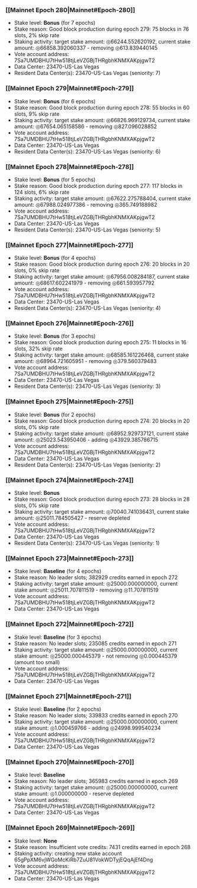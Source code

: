 ### [[Mainnet Epoch 280|Mainnet#Epoch-280]]
* Stake level: **Bonus** (for 7 epochs)
* Stake reason: Good block production during epoch 279: 75 blocks in 76 slots, 2% skip rate
* Staking activity: target stake amount: ◎66244.552620192, current stake amount: ◎66858.392060337 - removing ◎613.839440145
* Vote account address: 7Sa7UMDBHU7tHw518tjLeVZGBjTHRgbhKNMXAKpjgwT2
* Data Center: 23470-US-Las Vegas
* Resident Data Center(s): 23470-US-Las Vegas (seniority: 7)
### [[Mainnet Epoch 279|Mainnet#Epoch-279]]
* Stake level: **Bonus** (for 6 epochs)
* Stake reason: Good block production during epoch 278: 55 blocks in 60 slots, 9% skip rate
* Staking activity: target stake amount: ◎66826.969129734, current stake amount: ◎67654.065158586 - removing ◎827.096028852
* Vote account address: 7Sa7UMDBHU7tHw518tjLeVZGBjTHRgbhKNMXAKpjgwT2
* Data Center: 23470-US-Las Vegas
* Resident Data Center(s): 23470-US-Las Vegas (seniority: 6)
### [[Mainnet Epoch 278|Mainnet#Epoch-278]]
* Stake level: **Bonus** (for 5 epochs)
* Stake reason: Good block production during epoch 277: 117 blocks in 124 slots, 6% skip rate
* Staking activity: target stake amount: ◎67622.275788404, current stake amount: ◎67988.024977386 - removing ◎365.749188982
* Vote account address: 7Sa7UMDBHU7tHw518tjLeVZGBjTHRgbhKNMXAKpjgwT2
* Data Center: 23470-US-Las Vegas
* Resident Data Center(s): 23470-US-Las Vegas (seniority: 5)
### [[Mainnet Epoch 277|Mainnet#Epoch-277]]
* Stake level: **Bonus** (for 4 epochs)
* Stake reason: Good block production during epoch 276: 20 blocks in 20 slots, 0% skip rate
* Staking activity: target stake amount: ◎67956.008284187, current stake amount: ◎68617.602241979 - removing ◎661.593957792
* Vote account address: 7Sa7UMDBHU7tHw518tjLeVZGBjTHRgbhKNMXAKpjgwT2
* Data Center: 23470-US-Las Vegas
* Resident Data Center(s): 23470-US-Las Vegas (seniority: 4)
### [[Mainnet Epoch 276|Mainnet#Epoch-276]]
* Stake level: **Bonus** (for 3 epochs)
* Stake reason: Good block production during epoch 275: 11 blocks in 16 slots, 32% skip rate
* Staking activity: target stake amount: ◎68585.161226468, current stake amount: ◎68964.721605951 - removing ◎379.560379483
* Vote account address: 7Sa7UMDBHU7tHw518tjLeVZGBjTHRgbhKNMXAKpjgwT2
* Data Center: 23470-US-Las Vegas
* Resident Data Center(s): 23470-US-Las Vegas (seniority: 3)
### [[Mainnet Epoch 275|Mainnet#Epoch-275]]
* Stake level: **Bonus** (for 2 epochs)
* Stake reason: Good block production during epoch 274: 20 blocks in 20 slots, 0% skip rate
* Staking activity: target stake amount: ◎68952.929737121, current stake amount: ◎25023.543950406 - adding ◎43929.385786715
* Vote account address: 7Sa7UMDBHU7tHw518tjLeVZGBjTHRgbhKNMXAKpjgwT2
* Data Center: 23470-US-Las Vegas
* Resident Data Center(s): 23470-US-Las Vegas (seniority: 2)
### [[Mainnet Epoch 274|Mainnet#Epoch-274]]
* Stake level: **Bonus**
* Stake reason: Good block production during epoch 273: 28 blocks in 28 slots, 0% skip rate
* Staking activity: target stake amount: ◎70040.741036431, current stake amount: ◎25011.784505427 - reserve depleted
* Vote account address: 7Sa7UMDBHU7tHw518tjLeVZGBjTHRgbhKNMXAKpjgwT2
* Data Center: 23470-US-Las Vegas
* Resident Data Center(s): 23470-US-Las Vegas (seniority: 1)
### [[Mainnet Epoch 273|Mainnet#Epoch-273]]
* Stake level: **Baseline** (for 4 epochs)
* Stake reason: No leader slots; 382929 credits earned in epoch 272
* Staking activity: target stake amount: ◎25000.000000000, current stake amount: ◎25011.707811519 - removing ◎11.707811519
* Vote account address: 7Sa7UMDBHU7tHw518tjLeVZGBjTHRgbhKNMXAKpjgwT2
* Data Center: 23470-US-Las Vegas
### [[Mainnet Epoch 272|Mainnet#Epoch-272]]
* Stake level: **Baseline** (for 3 epochs)
* Stake reason: No leader slots; 235085 credits earned in epoch 271
* Staking activity: target stake amount: ◎25000.000000000, current stake amount: ◎25000.000445379 - not removing ◎0.000445379 (amount too small)
* Vote account address: 7Sa7UMDBHU7tHw518tjLeVZGBjTHRgbhKNMXAKpjgwT2
* Data Center: 23470-US-Las Vegas
### [[Mainnet Epoch 271|Mainnet#Epoch-271]]
* Stake level: **Baseline** (for 2 epochs)
* Stake reason: No leader slots; 339833 credits earned in epoch 270
* Staking activity: target stake amount: ◎25000.000000000, current stake amount: ◎1.000459766 - adding ◎24998.999540234
* Vote account address: 7Sa7UMDBHU7tHw518tjLeVZGBjTHRgbhKNMXAKpjgwT2
* Data Center: 23470-US-Las Vegas
### [[Mainnet Epoch 270|Mainnet#Epoch-270]]
* Stake level: **Baseline**
* Stake reason: No leader slots; 365983 credits earned in epoch 269
* Staking activity: target stake amount: ◎25000.000000000, current stake amount: ◎1.000000000 - reserve depleted
* Vote account address: 7Sa7UMDBHU7tHw518tjLeVZGBjTHRgbhKNMXAKpjgwT2
* Data Center: 23470-US-Las Vegas
### [[Mainnet Epoch 269|Mainnet#Epoch-269]]
* Stake level: **None**
* Stake reason: Insufficient vote credits: 7431 credits earned in epoch 268
* Staking activity: creating new stake account 65gPpXM6vjWGoMcKiRb7ZuU81VokWDTyjEQqAjEf4Dng
* Vote account address: 7Sa7UMDBHU7tHw518tjLeVZGBjTHRgbhKNMXAKpjgwT2
* Data Center: 23470-US-Las Vegas